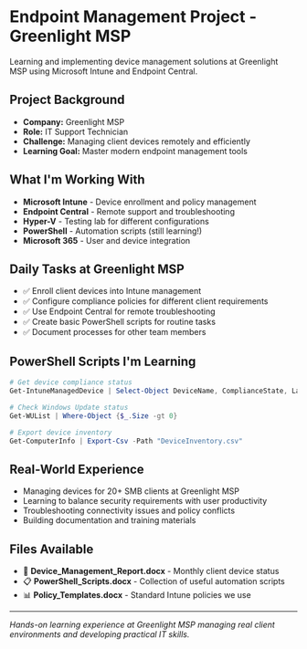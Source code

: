 # Endpoint Management Project - Greenlight MSP

Learning and implementing device management solutions at Greenlight MSP using Microsoft Intune and Endpoint Central.

## Project Background
- **Company:** Greenlight MSP
- **Role:** IT Support Technician
- **Challenge:** Managing client devices remotely and efficiently  
- **Learning Goal:** Master modern endpoint management tools

## What I'm Working With
- **Microsoft Intune** - Device enrollment and policy management
- **Endpoint Central** - Remote support and troubleshooting
- **Hyper-V** - Testing lab for different configurations
- **PowerShell** - Automation scripts (still learning!)
- **Microsoft 365** - User and device integration

## Daily Tasks at Greenlight MSP
- ✅ Enroll client devices into Intune management
- ✅ Configure compliance policies for different client requirements
- ✅ Use Endpoint Central for remote troubleshooting
- ✅ Create basic PowerShell scripts for routine tasks
- ✅ Document processes for other team members

## PowerShell Scripts I'm Learning
```powershell
# Get device compliance status
Get-IntuneManagedDevice | Select-Object DeviceName, ComplianceState, LastSyncDateTime

# Check Windows Update status
Get-WUList | Where-Object {$_.Size -gt 0}

# Export device inventory
Get-ComputerInfo | Export-Csv -Path "DeviceInventory.csv"
```

## Real-World Experience
- Managing devices for 20+ SMB clients at Greenlight MSP
- Learning to balance security requirements with user productivity
- Troubleshooting connectivity issues and policy conflicts
- Building documentation and training materials

## Files Available
- 📄 **Device_Management_Report.docx** - Monthly client device status
- 📋 **PowerShell_Scripts.docx** - Collection of useful automation scripts
- 📊 **Policy_Templates.docx** - Standard Intune policies we use

---
*Hands-on learning experience at Greenlight MSP managing real client environments and developing practical IT skills.*
